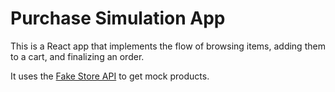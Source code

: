 # Purchase Simulation App

This is a React app that implements the flow of browsing items, adding them to a cart, and finalizing an order.

It uses the [Fake Store API](https://fakestoreapi.com) to get mock products.